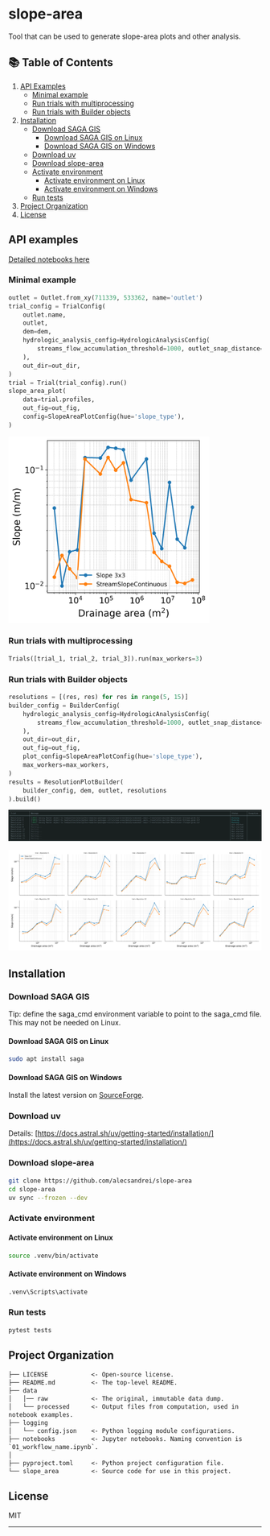 # slope-area

Tool that can be used to generate slope-area plots and other analysis.

## 📚 Table of Contents

1. [API Examples](#api-examples)
   - [Minimal example](#minimal-example)  
   - [Run trials with multiprocessing](#run-trials-with-multiprocessing)
   - [Run trials with Builder objects](#run-trials-with-builder-objects)  
2. [Installation](#installation)  
   - [Download SAGA GIS](#download-saga-gis)  
     - [Download SAGA GIS on Linux](#download-saga-gis-on-linux)  
     - [Download SAGA GIS on Windows](#download-saga-gis-on-windows)  
   - [Download uv](#download-uv)
   - [Download slope-area](#download-slope-area)  
   - [Activate environment](#activate-environment)  
     - [Activate environment on Linux](#activate-environment-on-linux)  
     - [Activate environment on Windows](#activate-environment-on-windows)  
   - [Run tests](#run-tests)  
3. [Project Organization](#project-organization)  
4. [License](#license)

## API examples

[Detailed notebooks here](https://github.com/alecsandrei/slope-area/tree/main/notebooks)

### Minimal example

```py
outlet = Outlet.from_xy(711339, 533362, name='outlet')
trial_config = TrialConfig(
    outlet.name,
    outlet,
    dem=dem,
    hydrologic_analysis_config=HydrologicAnalysisConfig(
        streams_flow_accumulation_threshold=1000, outlet_snap_distance=100
    ),
    out_dir=out_dir,
)
trial = Trial(trial_config).run()
slope_area_plot(
    data=trial.profiles,
    out_fig=out_fig,
    config=SlopeAreaPlotConfig(hue='slope_type'),
)
```
<img src="https://raw.githubusercontent.com/alecsandrei/slope-area/refs/heads/main/data/processed/00_minimal_example/slope_area.png" alt="drawing" width="400"/>

### Run trials with multiprocessing

```py
Trials([trial_1, trial_2, trial_3]).run(max_workers=3)
```

### Run trials with Builder objects

```py
resolutions = [(res, res) for res in range(5, 15)]
builder_config = BuilderConfig(
    hydrologic_analysis_config=HydrologicAnalysisConfig(
        streams_flow_accumulation_threshold=1000, outlet_snap_distance=100
    ),
    out_dir=out_dir,
    out_fig=out_fig,
    plot_config=SlopeAreaPlotConfig(hue='slope_type'),
    max_workers=max_workers,
)
results = ResolutionPlotBuilder(
    builder_config, dem, outlet, resolutions
).build()
```

![console](https://raw.githubusercontent.com/alecsandrei/slope-area/refs/heads/main/assets/console.webp)

![slope-area-plot-2](https://raw.githubusercontent.com/alecsandrei/slope-area/refs/heads/main/data/processed/02_internal_example/resolution_builder/slope_area.png)

## Installation

### Download SAGA GIS

Tip: define the saga_cmd environment variable to point to the saga_cmd file.
This may not be needed on Linux.

#### Download SAGA GIS on Linux

```sh
sudo apt install saga
```

#### Download SAGA GIS on Windows

Install the latest version on [SourceForge](https://sourceforge.net/projects/saga-gis/files/latest/download).

### Download uv

Details: [https://docs.astral.sh/uv/getting-started/installation/](https://docs.astral.sh/uv/getting-started/installation/)

### Download slope-area

```sh
git clone https://github.com/alecsandrei/slope-area
cd slope-area
uv sync --frozen --dev
```

### Activate environment

#### Activate environment on Linux

```sh
source .venv/bin/activate
```

#### Activate environment on Windows

```sh
.venv\Scripts\activate
```

### Run tests

```sh
pytest tests
```

## Project Organization

```text
├── LICENSE            <- Open-source license.
├── README.md          <- The top-level README.
├── data
│   │── raw            <- The original, immutable data dump.
│   └── processed      <- Output files from computation, used in notebook examples.
├── logging
│   └── config.json    <- Python logging module configurations.
├── notebooks          <- Jupyter notebooks. Naming convention is `01_workflow_name.ipynb`.
│
├── pyproject.toml     <- Python project configuration file.
└── slope_area         <- Source code for use in this project.
```

## License

MIT

--------
